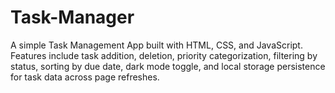 # Task-Manager
A simple Task Management App built with HTML, CSS, and JavaScript. Features include task addition, deletion, priority categorization, filtering by status, sorting by due date, dark mode toggle, and local storage persistence for task data across page refreshes.
